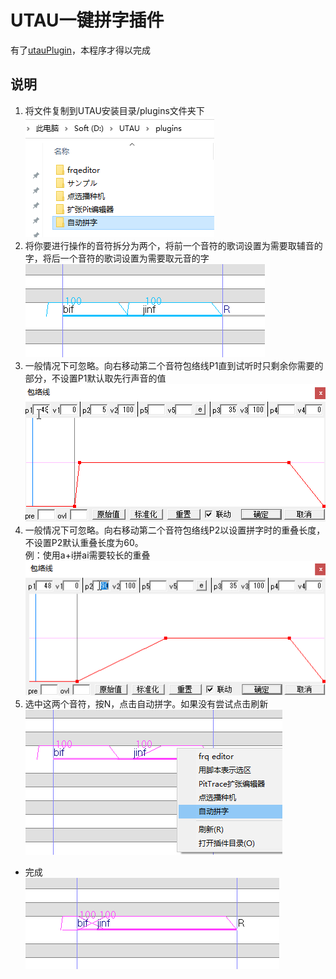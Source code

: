 # UTAU一键拼字插件
有了[utauPlugin](https://github.com/delta-kimigatame/utauPlugin)，本程序才得以完成
## 说明
1. 将文件复制到UTAU安装目录/plugins文件夹下<br/>
   ![第一步](https://github.com/Sanheiii/UtauNoteConnector/blob/master/art/1.png "D:\UTAU\plugins")
2. 将你要进行操作的音符拆分为两个，将前一个音符的歌词设置为需要取辅音的字，将后一个音符的歌词设置为需要取元音的字<br/>
   ![第二步](https://github.com/Sanheiii/UtauNoteConnector/blob/master/art/2.png "拆音并设置歌词")
3. 一般情况下可忽略。向右移动第二个音符包络线P1直到试听时只剩余你需要的部分，不设置P1默认取先行声音的值<br/>
   ![第三步](https://github.com/Sanheiii/UtauNoteConnector/blob/master/art/3.png "设置包络线P1")
4. 一般情况下可忽略。向右移动第二个音符包络线P2以设置拼字时的重叠长度，不设置P2默认重叠长度为60。<br/>例：使用a+i拼ai需要较长的重叠<br/>
   ![第四步](https://github.com/Sanheiii/UtauNoteConnector/blob/master/art/4.png "设置包络线P2")
5. 选中这两个音符，按N，点击自动拼字。如果没有尝试点击刷新<br/>
   ![第五步](https://github.com/Sanheiii/UtauNoteConnector/blob/master/art/5.png "启动插件")
* 完成<br/>
   ![完成](https://github.com/Sanheiii/UtauNoteConnector/blob/master/art/6.png "结果")
